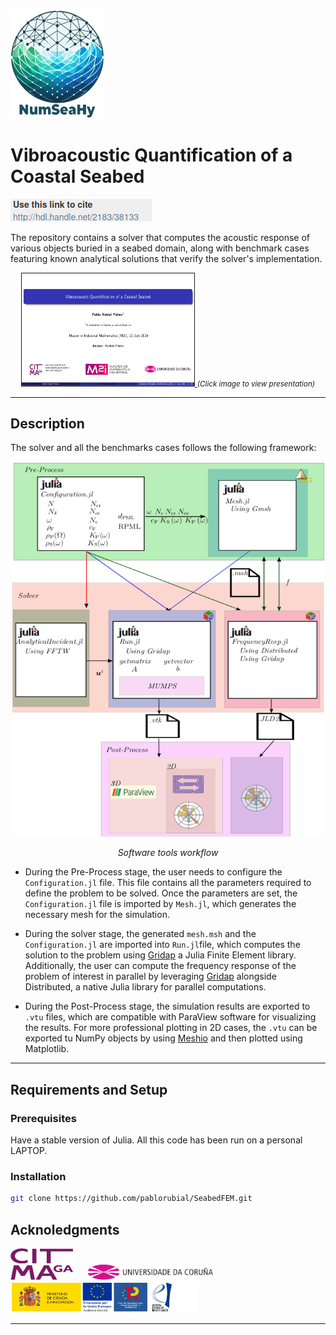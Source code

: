 <!-- <!--  -->
<img src="resources/Numseahy_transparent.png" alt="EU Flag"  width="150"/>


<!-- <img src="resources/NumSeaHy.jpg" alt="EU Flag"  width="150"/> -->

# Vibroacoustic Quantification of a Coastal Seabed

[![DOI](resources/handle.png)](http://hdl.handle.net/2183/38133)

The repository contains a solver that computes the acoustic response of various objects buried in a seabed domain, along with benchmark cases featuring known analytical solutions that verify the solver's implementation.



<p align="center">
  <a href="resources/Beamer_M2i.pdf"> <img width="276" height="180" src="resources/beamer_cover.png" border="1"> </a>
  <i> <small> (Click image to view presentation) </small> </i>
</p>

<hr style="border:1px"> 

## Description
The solver and all the benchmarks cases follows the following framework:

<p align="center">
  <img width="500" height="600" src="resources/workflow.png">
</p>
<p align="center">
  <i>Software tools workflow</i>
</p>

- During the Pre-Process stage, the user needs to configure the `Configuration.jl` file. This file contains all the parameters required to define the problem to be solved. Once the parameters are set, the `Configuration.jl` file is imported by `Mesh.jl`, which generates the necessary mesh for the simulation.

- During the solver stage, the generated `mesh.msh` and the `Configuration.jl` are imported into `Run.jl`file, which computes the solution to the problem using [Gridap](https://github.com/gridap/Gridap.jl)  a Julia Finite Element library. Additionally, the user can compute the frequency response of the problem of interest in parallel by leveraging [Gridap](https://github.com/gridap/Gridap.jl) alongside Distributed, a native Julia library for parallel computations.

- During the Post-Process stage, the simulation results are exported to `.vtu` files, which are compatible with ParaView software for visualizing the results. For more professional plotting in 2D cases, the `.vtu` can be exported tu NumPy objects by using [Meshio](https://github.com/nschloe/meshio) and then plotted using Matplotlib.


<hr style="border:1px">

## Requirements and Setup
### Prerequisites
Have a stable version of Julia. All this code has been run on a personal LAPTOP.

### Installation

```bash
git clone https://github.com/pablorubial/SeabedFEM.git
```


## Acknoledgments

<p align="left"">
<img src="resources/CITMAGA-color.png" width="100" height = 50 style="margin-right: 20px;" />
  <img src="resources/udc_logo.png" width="200" style="margin-right: 20px;" />
  <img src="resources/ministery_logo.png" width="300" height = 50
   />
</p>

<hr style="border:1px"> 